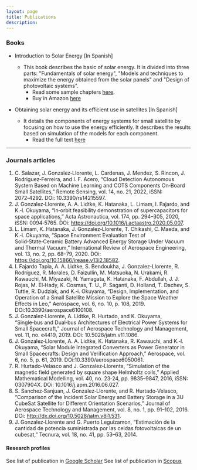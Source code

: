 ```yaml
---
layout: page
title: Publications
description:
---
```


### Books

<!-- <img src="assets/images/CaratulaLibroEsmall.jpg" alt="title" align="left" style="padding:5px" width="100px"}> -->

- Introduction to Solar Energy [In Spanish]
  - This book describes the basic of solar energy. It is divided into three parts: "Fundamentals of solar energy", "Models and techniques to maximize the energy obtained from the solar panels" and "Design of photovoltaic systems".
    - Read some sample chapters [here](https://libros.jesusgonzalez.co/energ%C3%ADa-solar.html).
    - Buy in Amazon [here](https://www.amazon.com/dp/9584926365)

- Obtaining solar energy and its efficient use in satellites  [In Spanish]
  - It details the components of energy systems for small satellite by focusing on how to use the energy efficiently. It describes the results based on simulation of the models for each component.
    - Read the full text [here](https://repository.usergioarboleda.edu.co/bitstream/handle/11232/652/obtenci%c3%b3n%20energ%c3%ada%20sat%c3%a9lites.pdf?sequence=8&isAllowed=y)

--------------------------------------------------------------------------------
### Journals articles

1. C. Salazar, J. Gonzalez‑Llorente, L. Cardenas, J. Mendez, S. Rincon, J. Rodriguez‑Ferreira, and I. F. Acero, “Cloud Detection Autonomous System Based on Machine Learning and COTS Components On‑Board Small Satellites,” Remote
Sensing, vol. 14, no. 21, 2022, iSSN: 2072‑4292. DOi: 10.3390/rs14215597.
2. J. Gonzalez‑Llorente, A. A. Lidtke, K. Hatanaka, L. Limam, I. Fajardo, and K.‑I. Okuyama, “In‑orbit feasibility demonstration of supercapacitors for space applications,” Acta Astronautica, vol. 174, pp. 294–305, 2020, iSSN: 0094‑5765. DOi: https://doi.org/10.1016/j.actaastro.2020.05.007.
3. L. Limam, K. Hatanaka, J. Gonzalez‑Llorente, T. Chikashi, C. Maeda, and K.‑i. Okuyama, “Space Environment Evaluation Test of Solid‑State‑Ceramic Battery Advanced Energy Storage Under Vacuum and Thermal Vacuum,” International Review of Aerospace Engineering, vol. 13, no. 2, pp. 68–79, 2020. DOi: https://doi.org/10.15866/irease.v13i2.18582.
4. I. Fajardo Tapia, A. A. Lidtke, S. Bendoukha, J. Gonzalez‑Llorente, R. Rodríguez, R. Morales, D. Faizullin, M. Matsuoka, N. Urakami, R. Kawauchi, M. Miyazaki, N. Yamagata, K. Hatanaka, F. Abdullah, J. J. Rojas, M. El‑Hady, K. Cosmas, T. U., P. Saganti, D. Holland, T. Dachev, S. Tuttle, R. Dudziak, and K.‑i. Okuyama, “Design, Implementation, and Operation of a Small Satellite Mission to Explore the Space Weather Effects in Leo,” Aerospace, vol. 6, no. 10, p. 108, 2019. DOi:10.3390/aerospace6100108.
5. J. Gonzalez‑Llorente, A. Lidtke, R. Hurtado, and K. Okuyama, “Single‑bus and Dual‑bus Architectures of Electrical Power Systems for Small Spacecraft,” Journal of Aerospace Technology and Management, vol. 11, no. e4419, 2019. DOi: 10.5028/jatm.v11.1086.
6. J. Gonzalez‑Llorente, A. A. Lidtke, K. Hatanaka, R. Kawauchi, and K.‑I. Okuyama, “Solar Module Integrated Converters as Power Generator in Small Spacecrafts: Design and Verification Approach,” Aerospace, vol. 6, no. 5, p. 61, 2019. DOi:10.3390/aerospace6050061.
7. R. Hurtado‑Velasco and J. Gonzalez‑Llorente, “Simulation of the magnetic field generated by square shape Helmholtz coils,” Applied Mathematical Modelling, vol. 40, no. 23‑24, pp. 9835–9847, 2016, iSSN: 0307904X. DOi: 10.1016/j.apm.2016.06.027.
8. S. Sanchez‑Sanjuan, J. Gonzalez‑Llorente, and R. Hurtado‑Velasco, “Comparison of the Incident Solar Energy and
Battery Storage in a 3U CubeSat Satellite for Different Orientation Scenarios,” Journal of Aerospace Technology and
Management, vol. 8, no. 1, pp. 91–102, 2016. DOi: http://dx.doi.org/10.5028/jatm.v8i1.531.
9. J. Gonzalez‑Llorente and G. Puerto Leguizamon, “Estimación de la cantidad de potencia suministrada por las celdas fotovoltaicas de un cubesat,” Tecnura, vol. 18, no. 41, pp. 53–63, 2014.

#### Research profiles

See list of publication in [Google Scholar](https://scholar.google.com/citations?hl=es&user=pBC8EsoAAAAJ&view_op=list_works&sortby=pubdate) <!--{:target="_blank"}\ -->
See list of publication in [Scopus](https://www.scopus.com/authid/detail.uri?authorId=35090267300)<!-- {:target="_blank"} -->
